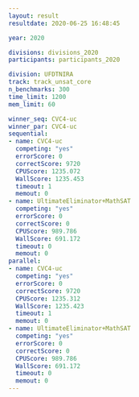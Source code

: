 ```yaml
---
layout: result
resultdate: 2020-06-25 16:48:45

year: 2020

divisions: divisions_2020
participants: participants_2020

division: UFDTNIRA
track: track_unsat_core
n_benchmarks: 300
time_limit: 1200
mem_limit: 60

winner_seq: CVC4-uc
winner_par: CVC4-uc
sequential:
- name: CVC4-uc
  competing: "yes"
  errorScore: 0
  correctScore: 9720
  CPUScore: 1235.072
  WallScore: 1235.453
  timeout: 1
  memout: 0
- name: UltimateEliminator+MathSAT
  competing: "yes"
  errorScore: 0
  correctScore: 0
  CPUScore: 989.786
  WallScore: 691.172
  timeout: 0
  memout: 0
parallel:
- name: CVC4-uc
  competing: "yes"
  errorScore: 0
  correctScore: 9720
  CPUScore: 1235.312
  WallScore: 1235.423
  timeout: 1
  memout: 0
- name: UltimateEliminator+MathSAT
  competing: "yes"
  errorScore: 0
  correctScore: 0
  CPUScore: 989.786
  WallScore: 691.172
  timeout: 0
  memout: 0
---
```

